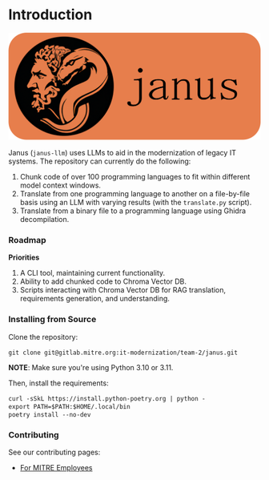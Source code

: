# Introduction

<p align="center">
    <img src="assets/icons/logo_horizontal.png">
</p>

Janus (`janus-llm`) uses LLMs to aid in the modernization of legacy IT systems. The repository can currently do the following:

1. Chunk code of over 100 programming languages to fit within different model context windows.
2. Translate from one programming language to another on a file-by-file basis using an LLM with varying results (with the `translate.py` script).
3. Translate from a binary file to a programming language using Ghidra decompilation.

### Roadmap

**Priorities**

1. A CLI tool, maintaining current functionality.
2. Ability to add chunked code to Chroma Vector DB.
3. Scripts interacting with Chroma Vector DB for RAG translation, requirements generation, and understanding.

### Installing from Source

Clone the repository:

```shell
git clone git@gitlab.mitre.org:it-modernization/team-2/janus.git
```

**NOTE**: Make sure you're using Python 3.10 or 3.11.

Then, install the requirements:

```shell
curl -sSkL https://install.python-poetry.org | python -
export PATH=$PATH:$HOME/.local/bin
poetry install --no-dev
```

### Contributing

See our contributing pages:
* [For MITRE Employees](https://cem-llm.pages.mitre.org/janus/contributing.html#contributing-for-mitre-employees)
